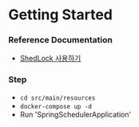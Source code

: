 # Getting Started

### Reference Documentation

* [ShedLock 사용하기](https://www.baeldung.com/shedlock-spring)

### Step

* `cd src/main/resources`
* `docker-compose up -d`
* Run 'SpringSchedulerApplication'
